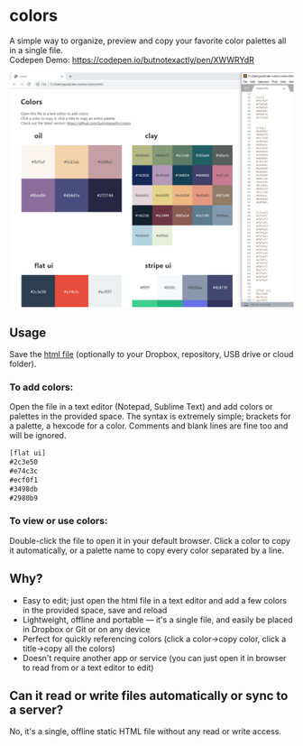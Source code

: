# colors

A simple way to organize, preview and copy your favorite color palettes all in a single file.  
Codepen Demo: https://codepen.io/butnotexactly/pen/XWWRYdR

![Colors Preview](preview.png)

## Usage

Save the [html file](https://raw.githubusercontent.com/butnotexactly/colors/master/colors.html) (optionally to your Dropbox, repository, USB drive or cloud folder).

### To add colors:
Open the file in a text editor (Notepad, Sublime Text) and add colors or palettes in the provided space. The syntax is extremely simple; brackets for a palette, a hexcode for a color. Comments and blank lines are fine too and will be ignored.

```
[flat ui]
#2c3e50
#e74c3c
#ecf0f1
#3498db
#2980b9
```

### To view or use colors:
Double-click the file to open it in your default browser. Click a color to copy it automatically, or a palette name to copy every color separated by a line.

## Why?

* Easy to edit; just open the html file in a text editor and add a few colors in the provided space, save and reload
* Lightweight, offline and portable — it's a single file, and easily be placed in Dropbox or Git or on any device
* Perfect for quickly referencing colors (click a color->copy color, click a title->copy all the colors)
* Doesn't require another app or service (you can just open it in browser to read from or a text editor to edit)

## Can it read or write files automatically or sync to a server?

No, it's a single, offline static HTML file without any read or write access.